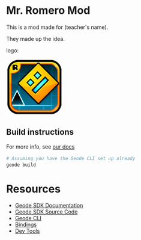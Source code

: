 # Mr. Romero Mod
This is a mod made for (teacher's name).

They made up the idea.

logo:

<img src="logo.png" width="150" alt="the mod's logo" />

## Build instructions
For more info, see [our docs](https://docs.geode-sdk.org/getting-started/create-mod#build)
```sh
# Assuming you have the Geode CLI set up already
geode build
```

# Resources
- [Geode SDK Documentation](https://docs.geode-sdk.org/)
- [Geode SDK Source Code](https://github.com/geode-sdk/geode/)
- [Geode CLI](https://github.com/geode-sdk/cli)
- [Bindings](https://github.com/geode-sdk/bindings/)
- [Dev Tools](https://github.com/geode-sdk/DevTools)
